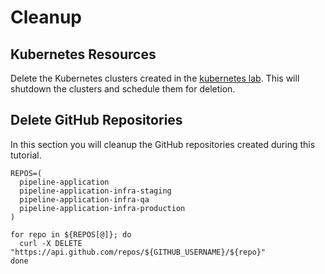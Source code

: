 # Cleanup

## Kubernetes Resources

Delete the Kubernetes clusters created in the [kubernetes lab](kubernetes-clusteres.md).  This will shutdown the clusters and schedule them for deletion.

## Delete GitHub Repositories

In this section you will cleanup the GitHub repositories created during this tutorial.

```
REPOS=(
  pipeline-application
  pipeline-application-infra-staging
  pipeline-application-infra-qa
  pipeline-application-infra-production
)
```

```
for repo in ${REPOS[@]}; do
  curl -X DELETE "https://api.github.com/repos/${GITHUB_USERNAME}/${repo}"
done
```